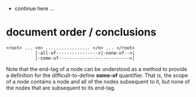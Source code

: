 
- continue here ...

# document order / conclusions

```
<root> ... <n> ................. </n> ... </root>
           |-all-of---------------->|-none-of-->|
           |-some-of--------------------------->|
```

Note that the end-tag of a node can be understood as a method to provide a
definition for the difficult-to-define **some-of** quantifier. That is, the
scope of a node contains a node and all of the nodes subsequent to it, but
none of the nodes that are subsequent to its end-tag.
